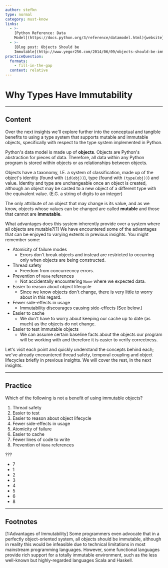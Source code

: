 ```yaml
---
author: stefkn
type: normal
category: must-know
links:
  - >-
    [Python Reference: Data
    Model](https://docs.python.org/3/reference/datamodel.html){website}
  - >-
    [Blog post: Objects Should be
    Immutable](http://www.yegor256.com/2014/06/09/objects-should-be-immutable.html){website}
practiceQuestion:
  formats:
    - fill-in-the-gap
  context: relative
---
```


# Why Types Have Immutability


---

## Content

Over the next insights we'll explore further into the conceptual and tangible benefits to using a type system that supports mutable and immutable objects, specifically with respect to the type system implemented in Python.

Python's data model is made up of **objects**. Objects are Python's abstraction for pieces of data. Therefore, all data within any Python program is stored within objects or as relationships between objects.

Objects have a taxonomy, I.E. a system of classification, made up of the object's identity (found with `(id(obj))`), type (found with `(type(obj))`) and value. Identity and type are unchangeable once an object is created, although an object may be casted to a new object of a different type with the equivalent value. (E.G. a string of digits to an integer)

The only attribute of an object that may change is its value, and as we know, objects whose values can be changed are called **mutable** and those that cannot are **immutable**.

What advantages does this system inherently provide over a system where all objects are mutable?[1] We have encountered some of the advantages that can be enjoyed to varying extents in previous insights. You might remember some:

- Atomicity of failure modes
  - Errors don't break objects and instead are restricted to occurring only when objects are being constructed.
- Thread safety
  - Freedom from concurrecncy errors.
- Prevention of `None` references
  - Not accidentally encountering `None` where we expected data.
- Easier to reason about object lifecycle
  - Since we know objects don't change, there is very little to worry about in this regard. 
- Fewer side-effects in usage
  - Immutability discourages causing side-effects (See below.)
- Easier to cache
  - We don't have to worry about keeping our cache up to date (as much) as the objects do not change.
- Easier to test immutable objects
  - We can assume certain baseline facts about the objects our program will be working with and therefore it is easier to verify correctness.

Let's visit each point and quickly understand the concepts behind each; we've already encountered thread safety, temporal coupling and object lifecycles briefly in previous insights. We will cover the rest, in the next insights.


---

## Practice

Which of the following is not a benefit of using immutable objects?

1. Thread safety
2. Easier to test
3. Easier to reason about object lifecycle
4. Fewer side-effects in usage
5. Atomicity of failure
6. Easier to cache
7. Fewer lines of code to write
8. Prevention of `None` references

???

- 7
- 1
- 2
- 3
- 4
- 5
- 6
- 8


---

## Footnotes

[1:Advantages of Immutability]
Some programmers even advocate that in a perfectly object-oriented system, all objects should be immutable, although in reality this would be infeasible due to technical limitations in most mainstream programming languages. However, some functional languages provide rich support for a totally immutable environment, such as the less well-known but highly-regarded languages Scala and Haskell.
